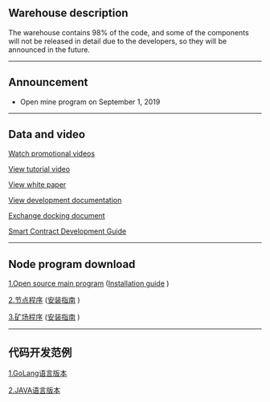 ## Warehouse description
The warehouse contains 98% of the code, and some of the components will not be released in detail due to the developers, so they will be announced in the future.

---

## Announcement

+ Open mine program on September 1, 2019

---


## Data and video

[Watch promotional videos](https://v.youku.com/v_show/id_XNDI3MzczNjYzMg==.html?spm=a2h0j.11185381.listitem_page1.5~A)

[View tutorial video](https://v.youku.com/v_show/id_XNDI2OTYxMTg0NA==.html?spm=a2h3j.8428770.3416059.1)

[View white paper](https://github.com/jiqiren2019/ctk/blob/master/Hyperledger%20Ctk%E5%AE%98%E6%96%B9%E7%99%BD%E7%9A%AE%E4%B9%A6.pdf)

[View development documentation](https://github.com/jiqiren2019/ctk/blob/master/api.pdf)

[Exchange docking document](https://github.com/jiqiren2019/ctk/blob/master/%E4%BA%A4%E6%98%93%E6%89%80%E5%AF%B9%E6%8E%A5%E6%B5%81%E7%A8%8B.pdf)

[Smart Contract Development Guide](https://github.com/jiqiren2019/ctk/blob/master/smart_contract/README.md)

---


## Node program download

[1.Open source main program](https://github.com/jiqiren2019/ctk/)   ([Installation guide](https://github.com/jiqiren2019/ctk/blob/master/%E5%BC%80%E6%BA%90%E4%B8%BB%E7%A8%8B%E5%BA%8F%E5%AE%89%E8%A3%85%E6%8C%87%E5%8D%97.md)  )

[2.节点程序](https://github.com/jiqiren2019/ctk/)   ([安装指南](https://github.com/jiqiren2019/ctk/blob/master/%E8%8A%82%E7%82%B9%E5%AE%89%E8%A3%85%E6%8C%87%E5%8D%97.md)  )

[3.矿场程序](https://github.com/jiqiren2019/ctk/)   ([安装指南](https://github.com/jiqiren2019/ctk/blob/master/%E7%9F%BF%E5%9C%BA%E5%AE%89%E8%A3%85%E6%8C%87%E5%8D%97.md)  )

---


## 代码开发范例


[1.GoLang语言版本](https://github.com/jiqiren2019/ctk/blob/master/ctk-example-go.zip)  

[2.JAVA语言版本](https://github.com/jiqiren2019/ctk/blob/master/ctk-api-example-java.zip)

